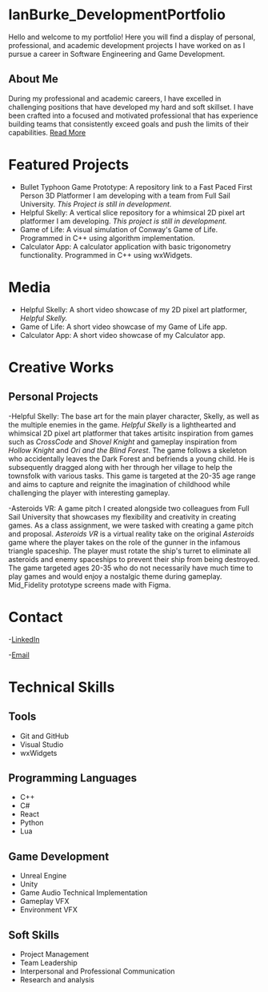 # IanBurke_DevelopmentPortfolio
Hello and welcome to my portfolio! Here you will find a display of personal, professional, and academic development projects I have worked on as I pursue a career in Software Engineering and Game Development.

## About Me
During my professional and academic careers, I have excelled in challenging positions that have developed my hard and soft skillset. I have been crafted into a focused and motivated professional that has experience building teams that consistently exceed goals and push the limits of their capabilities. [Read More](./About_Me.md)

# Featured Projects
- Bullet Typhoon Game Prototype: A repository link to a Fast Paced First Person 3D Platformer I am developing with a team from Full Sail University. _This Project is still in development._
- Helpful Skelly: A vertical slice repository for a whimsical 2D pixel art platformer I am developing. _This project is still in development._
- Game of Life: A visual simulation of Conway's Game of Life. Programmed in C++ using algorithm implementation.
- Calculator App: A calculator application with basic trigonometry functionality. Programmed in C++ using wxWidgets. 

# Media
- Helpful Skelly: A short video showcase of my 2D pixel art platformer, _Helpful Skelly._
- Game of Life: A short video showcase of my Game of Life app.
- Calculator App: A short video showcase of my Calculator app.

# Creative Works
## Personal Projects
-Helpful Skelly: The base art for the main player character, Skelly, as well as the multiple enemies in the game. _Helpful Skelly_ is a lighthearted and whimsical 2D pixel art platformer that takes artisitc inspiration from games such as _CrossCode_ and _Shovel Knight_ and gameplay inspiration from _Hollow Knight_ and _Ori and the Blind Forest_. The game follows a skeleton who accidentally leaves the Dark Forest and befriends a young child. He is subsequently dragged along with her through her village to help the townsfolk with various tasks. This game is targeted at the 20-35 age range and aims to capture and reignite the imagination of childhood while challenging the player with interesting gameplay.

-Asteroids VR: A game pitch I created alongside two colleagues from Full Sail University that showcases my flexibility and creativity in creating games. As a class assignment, we were tasked with creating a game pitch and proposal. _Asteroids VR_ is a virtual reality take on the original _Asteroids_ game where the player takes on the role of the gunner in the infamous triangle spaceship. The player must rotate the ship's turret to eliminate all asteroids and enemy spaceships to prevent their ship from being destroyed. The game targeted ages 20-35 who do not necessarily have much time to play games and would enjoy a nostalgic theme during gameplay. Mid_Fidelity prototype screens made with Figma.

# Contact
-[LinkedIn](www.linkedin.com/in/ian-burke-b349022b1)

-[Email](mailto:i.burke141@gmail.com)

# Technical Skills

## Tools
- Git and GitHub
- Visual Studio
- wxWidgets

## Programming Languages
- C++
- C#
- React
- Python
- Lua

## Game Development
- Unreal Engine
- Unity
- Game Audio Technical Implementation
- Gameplay VFX
- Environment VFX

## Soft Skills
- Project Management
- Team Leadership
- Interpersonal and Professional Communication
- Research and analysis
